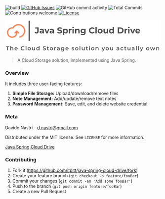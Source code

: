 ![build](https://github.com/ltpitt/java-spring-cloud-drive/workflows/build/badge.svg)
[![GitHub Issues](https://img.shields.io/github/issues-raw/ltpitt/java-spring-cloud-drive)](https://github.com/ltpitt/java-spring-cloud-drive/issues)
![GitHub commit activity](https://img.shields.io/github/commit-activity/m/ltpitt/java-spring-cloud-drive?foo=bar)
![Total Commits](https://img.shields.io/github/last-commit/ltpitt/java-spring-cloud-drive)
![Contributions welcome](https://img.shields.io/badge/contributions-welcome-orange.svg)
[![License](https://img.shields.io/badge/license-MIT-blue.svg)](https://opensource.org/licenses/MIT)


<!-- 
TODO:
  - Add Java version badge
  - Add Dependency check / status badge
  - Add GitHub Issues badge similar to: [![GitHub Issues](https://img.shields.io/github/issues/anfederico/Clairvoyant.svg)](https://github.com/anfederico/Clairvoyant/issues)
-->

<p align="left"><img src="https://github.com/ltpitt/java-spring-cloud-drive/blob/master/media/logo.png"></p>

> A Cloud Storage solution, implemented using Java Spring.   

### Overview

It includes three user-facing features:

1. **Simple File Storage:** Upload/download/remove files
2. **Note Management:** Add/update/remove text notes
3. **Password Management:** Save, edit, and delete website credential.  

### Meta

Davide Nastri – d.nastri@gmail.com

Distributed under the MIT license. See ``LICENSE`` for more information.

[Java Spring Cloud Drive](https://github.com/ltpitt/java-spring-cloud-drive)

### Contributing

1. Fork it (<https://github.com/ltpitt/java-spring-cloud-drive/fork>)
2. Create your feature branch (`git checkout -b feature/fooBar`)
3. Commit your changes (`git commit -am 'Add some fooBar'`)
4. Push to the branch (`git push origin feature/fooBar`)
5. Create a new Pull Request
